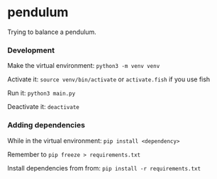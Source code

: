 # pendulum

Trying to balance a pendulum.

### Development

Make the virtual environment: `python3 -m venv venv`

Activate it: `source venv/bin/activate` or `activate.fish` if you use fish

Run it: `python3 main.py`

Deactivate it: `deactivate`

### Adding dependencies

While in the virtual environment: `pip install <dependency>`

Remember to `pip freeze > requirements.txt`

Install dependencies from from: `pip install -r requirements.txt`
